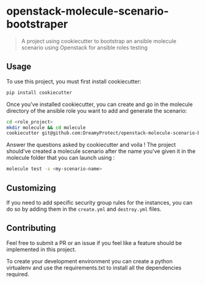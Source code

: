 # openstack-molecule-scenario-bootstraper

> A project using cookiecutter to bootstrap an ansible molecule scenario using Openstack for ansible roles testing

## Usage

To use this project, you must first install cookiecutter:

```bash
pip install cookiecutter
```

Once you've installed cookiecutter, you can create and go in the molecule directory of the ansible role you want to add and generate the scenario:

```bash
cd <role_project>
mkdir molecule && cd molecule
cookiecutter git@github.com:DreamyProtect/openstack-molecule-scenario-bootstraper.git
```

Answer the questions asked by cookiecutter and voila ! The project should've created a molecule scenario after the name you've given it in the molecule folder that you can launch using :

```bash
molecule test -s <my-scenario-name>
```

## Customizing

If you need to add specific security group rules for the instances, you can do so by adding them in the `create.yml` and `destroy.yml` files.

## Contributing

Feel free to submit a PR or an issue if you feel like a feature should be implemented in this project.

To create your development environment you can create a python virtualenv and use the requirements.txt to install all the dependencies required.
